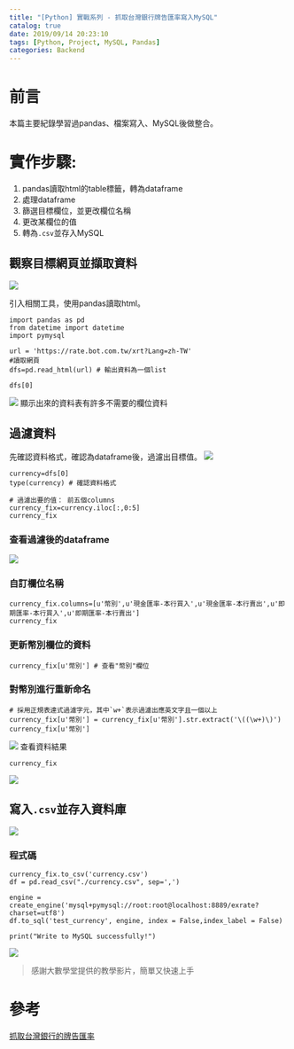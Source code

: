 ```yaml
---
title: "[Python] 實戰系列 - 抓取台灣銀行牌告匯率寫入MySQL"
catalog: true
date: 2019/09/14 20:23:10
tags: [Python, Project, MySQL, Pandas]
categories: Backend
---
```

<!-- toc -->
# 前言
本篇主要紀錄學習過pandas、檔案寫入、MySQL後做整合。
# 實作步驟:
1. pandas讀取html的table標籤，轉為dataframe
2. 處理dataframe
3. 篩選目標欄位，並更改欄位名稱
4. 更改某欄位的值
5. 轉為`.csv`並存入MySQL
<!--more--> 
## 觀察目標網頁並擷取資料
![](https://i.imgur.com/YGBsT1C.png)

引入相關工具，使用pandas讀取html。
```python=
import pandas as pd
from datetime import datetime
import pymysql

url = 'https://rate.bot.com.tw/xrt?Lang=zh-TW'
#讀取網頁
dfs=pd.read_html(url) # 輸出資料為一個list

dfs[0]
```
![](https://i.imgur.com/LzZOeF0.png)
顯示出來的資料表有許多不需要的欄位資料

## 過濾資料
先確認資料格式，確認為dataframe後，過濾出目標值。
![](https://i.imgur.com/STPIQvd.png)
```python=
currency=dfs[0]
type(currency) # 確認資料格式

# 過濾出要的值： 前五個columns
currency_fix=currency.iloc[:,0:5] 
currency_fix
```
### 查看過濾後的dataframe
![](https://i.imgur.com/blyrILH.png)

### 自訂欄位名稱
```python=
currency_fix.columns=[u'幣別',u'現金匯率-本行買入',u'現金匯率-本行賣出',u'即期匯率-本行買入',u'即期匯率-本行賣出']
currency_fix
```
### 更新幣別欄位的資料
```python=
currency_fix[u'幣別'] # 查看"幣別"欄位
```
### 對幣別進行重新命名
```python=
# 採用正規表達式過濾字元，其中`w+`表示過濾出應英文字且一個以上
currency_fix[u'幣別'] = currency_fix[u'幣別'].str.extract('\((\w+)\)')
currency_fix[u'幣別']
```
![](https://i.imgur.com/FBsAoCN.png)
查看資料結果
```python=
currency_fix
```
![](https://i.imgur.com/YzdWq0N.png)

## 寫入`.csv`並存入資料庫
![](https://i.imgur.com/Dx2495y.png)
### 程式碼
```python=
currency_fix.to_csv('currency.csv')
df = pd.read_csv("./currency.csv", sep=',')

engine = create_engine('mysql+pymysql://root:root@localhost:8889/exrate?charset=utf8')
df.to_sql('test_currency', engine, index = False,index_label = False)

print("Write to MySQL successfully!")
```

![](https://i.imgur.com/8xBH8ig.png)

> 感謝大數學堂提供的教學影片，簡單又快速上手

# 參考
[抓取台灣銀行的牌告匯率](https://www.largitdata.com/course/85/)